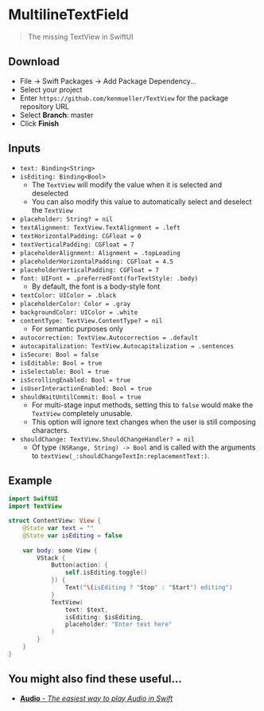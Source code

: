 # MultilineTextField

> The missing TextView in SwiftUI

## Download

- File -> Swift Packages -> Add Package Dependency...
- Select your project
- Enter `https://github.com/kenmueller/TextView` for the package repository URL
- Select **Branch**: master
- Click **Finish**

## Inputs

- `text: Binding<String>`
- `isEditing: Binding<Bool>`
	- The `TextView` will modify the value when it is selected and deselected
	- You can also modify this value to automatically select and deselect the `TextView`
- `placeholder: String? = nil`
- `textAlignment: TextView.TextAlignment = .left`
- `textHorizontalPadding: CGFloat = 0`
- `textVerticalPadding: CGFloat = 7`
- `placeholderAlignment: Alignment = .topLeading`
- `placeholderHorizontalPadding: CGFloat = 4.5`
- `placeholderVerticalPadding: CGFloat = 7`
- `font: UIFont = .preferredFont(forTextStyle: .body)`
	- By default, the font is a body-style font
- `textColor: UIColor = .black`
- `placeholderColor: Color = .gray`
- `backgroundColor: UIColor = .white`
- `contentType: TextView.ContentType? = nil`
	- For semantic purposes only
- `autocorrection: TextView.Autocorrection = .default`
- `autocapitalization: TextView.Autocapitalization = .sentences`
- `isSecure: Bool = false`
- `isEditable: Bool = true`
- `isSelectable: Bool = true`
- `isScrollingEnabled: Bool = true`
- `isUserInteractionEnabled: Bool = true`
- `shouldWaitUntilCommit: Bool = true`
	- For multi-stage input methods, setting this to `false` would make the `TextView` completely unusable.
	- This option will ignore text changes when the user is still composing characters.
- `shouldChange: TextView.ShouldChangeHandler? = nil`
	- Of type `(NSRange, String) -> Bool` and is called with the arguments to `textView(_:shouldChangeTextIn:replacementText:)`.

## Example

```swift
import SwiftUI
import TextView

struct ContentView: View {
    @State var text = ""
    @State var isEditing = false
    
    var body: some View {
        VStack {
            Button(action: {
                self.isEditing.toggle()
            }) {
                Text("\(isEditing ? "Stop" : "Start") editing")
            }
            TextView(
                text: $text,
                isEditing: $isEditing,
                placeholder: "Enter text here"
            )
        }
    }
}
```

## You might also find these useful...

- [**Audio** - _The easiest way to play Audio in Swift_](https://github.com/kenmueller/Audio)
